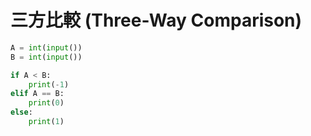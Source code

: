 # 三方比較 (Three-Way Comparison)

```python
A = int(input())
B = int(input())

if A < B:
    print(-1)
elif A == B:
    print(0)
else:
    print(1)
```
